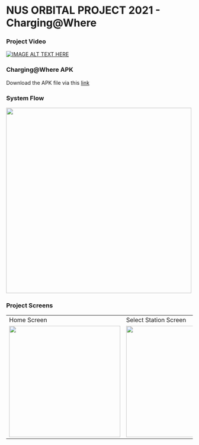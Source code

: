 # NUS ORBITAL PROJECT 2021 - Charging@Where

### Project Video
[![IMAGE ALT TEXT HERE](http://img.youtube.com/vi/icVnwEP5QM0/0.jpg)](http://www.youtube.com/watch?v=icVnwEP5QM0)

### Charging@Where APK
Download the APK file via this [link](https://drive.google.com/file/d/1CLmcvkwQ5WnRw3oIUXjsWozucN0mqXnl/view?usp=sharing)

### System Flow
<img src="https://lh3.googleusercontent.com/d/1uYSV6gBJgq856G5BFkZq2Xo9CQhwV5F1" width="500">

### Project Screens
<table>
  <tr>
    <td>Home Screen</td>
    <td>Select Station Screen</td>
    <td>Bookings Screen</td>
  </tr>
  <tr>
    <td><img src="https://lh3.googleusercontent.com/d/1DgGu9T-sP98iaBWEbmKog6f0V6V-2aBm" width="300"></td>
    <td><img src="https://lh3.googleusercontent.com/d/1AE46HwDAJW6odOPAV9XZ_bRue1XDV5ax" width="300"></td>
    <td><img src="https://lh3.googleusercontent.com/d/1gRaP3I18AxRU72JUM-g0GXvL-T9QZCuj" width="300"></td>
  </tr>
 </table>
